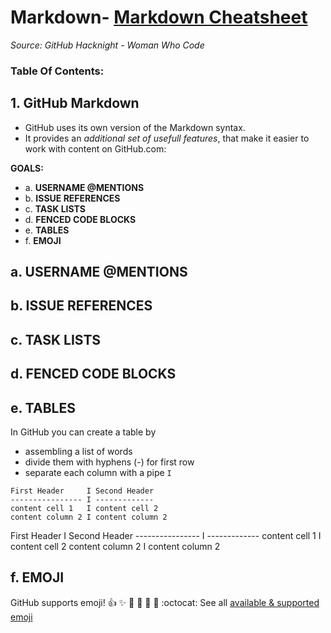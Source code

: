 # Markdown- [Markdown Cheatsheet](#2-GitHub-markdown)
_Source: GitHub Hacknight - Woman Who Code_

### Table Of Contents:
## 1. GitHub Markdown 
- GitHub uses its own version of the Markdown syntax. 
- It provides an _additional set of usefull features_, that make it easier to work with content on GitHub.com:

__GOALS:__
- a. __USERNAME @MENTIONS__
- b. __ISSUE REFERENCES__ 
- c. __TASK LISTS__ 
- d. __FENCED CODE BLOCKS__ 
- e. __TABLES__ 
- f. __EMOJI__ 

## a. USERNAME @MENTIONS 
## b. ISSUE REFERENCES 
## c. TASK LISTS 
## d. FENCED CODE BLOCKS

## e. TABLES
In GitHub you can create a table by 
- assembling a list of words 
- divide them with hyphens (-) for first row 
- separate each column with a pipe `I`
```
First Header     I Second Header
---------------- I -------------
content cell 1   I content cell 2
content column 2 I content column 2
```
First Header     I Second Header
---------------- I -------------
content cell 1   I content cell 2
content column 2 I content column 2

## f. EMOJI
GitHub supports emoji!
:+1: :sparkles: :camel: :tada:
:rocket: :metal: :octocat:
See all [available & supported emoji](http://www.emoji-cheat-sheet.com)





